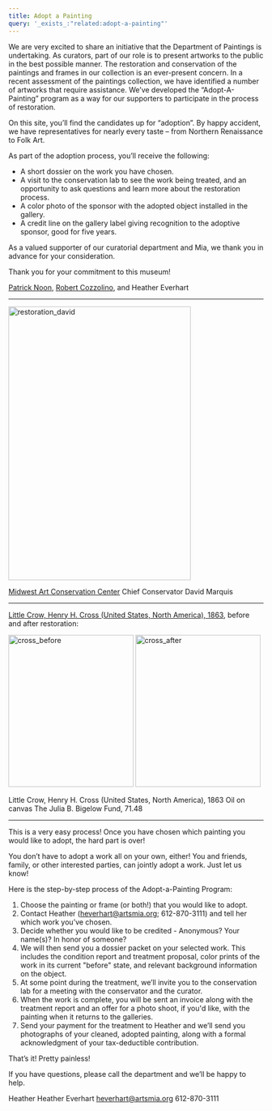 ```yaml
---
title: Adopt a Painting
query: '_exists_:"related:adopt-a-painting"'
---
```


We are very excited to share an initiative that the Department of Paintings is undertaking. As curators, part of our role is to present artworks to the public in the best possible manner. The restoration and conservation of the paintings and frames in our collection is an ever-present concern. In a recent assessment of the paintings collection, we have identified a number of artworks that require assistance. We’ve developed the “Adopt-A-Painting” program as a way for our supporters to participate in the process of restoration.

On this site, you’ll find the candidates up for “adoption”. By happy accident, we have representatives for nearly every taste – from Northern Renaissance to Folk Art.

As part of the adoption process, you’ll receive the following:

* A short dossier on the work you have chosen.
* A visit to the conservation lab to see the work being treated, and an opportunity to ask questions and learn more about the restoration process.
* A color photo of the sponsor with the adopted object installed in the gallery.
* A credit line on the gallery label giving recognition to the adoptive sponsor, good for five years.

As a valued supporter of our curatorial department and Mia, we thank you in advance for your consideration.

Thank you for your commitment to this museum!

[Patrick Noon](/curators/patrick-noon), [Robert Cozzolino](/curators/robert-cozzolino), and Heather Everhart

---

<img src="http://new.artsmia.org/collections/wp-content/uploads/sites/8/2013/04/restoration_david.jpg" alt="restoration_david" width="360" height="540" />

[Midwest Art Conservation Center](/info/conservation)
Chief Conservator David Marquis

---

[Little Crow, Henry H. Cross (United States, North America), 1863](/art/1862), before and after restoration:

<img src="http://new.artsmia.org/collections/wp-content/uploads/sites/8/2013/04/cross_before.jpg" alt="cross_before" width="247" height="300" /> <img src="http://new.artsmia.org/collections/wp-content/uploads/sites/8/2013/04/cross_after.jpg" alt="cross_after" width="247" height="300" />

Little Crow, Henry H. Cross (United States, North America), 1863
Oil on canvas
The Julia B.  Bigelow Fund, 71.48

---

This is a very easy process! Once you have chosen which painting you would like to adopt, the hard part is over!

You don’t have to adopt a work all on your own, either! You and friends, family, or other interested parties, can jointly adopt a work. Just let us know!

Here is the step-by-step process of the Adopt-a-Painting Program:

1. Choose the painting or frame (or both!) that you would like to adopt.
2. Contact Heather (heverhart@artsmia.org; 612-870-3111) and tell her which work you’ve chosen.
3. Decide whether you would like to be credited - Anonymous? Your name(s)? In honor of someone?
4. We will then send you a dossier packet on your selected work. This includes the condition report and treatment proposal, color prints of the work in its current "before" state, and relevant background information on the object.
5. At some point during the treatment, we’ll invite you to the conservation lab for a meeting with the conservator and the curator.
6. When the work is complete, you will be sent an invoice along with the treatment report and an offer for a photo shoot, if you'd like, with the painting when it returns to the galleries.
7. Send your payment for the treatment to Heather and we’ll send you photographs of your cleaned, adopted painting, along with a formal acknowledgment of your tax-deductible contribution.

That’s it! Pretty painless!

If you have questions, please call the department and we’ll be happy to
help.

Heather
Heather Everhart <heverhart@artsmia.org>
612-870-3111
